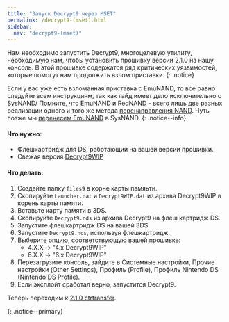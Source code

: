 ```yaml
---
title: "Запуск Decrypt9 через MSET"
permalink: /decrypt9-(mset).html
sidebar:
  nav: "decrypt9-(mset)"
---
```


Нам необходимо запустить Decrypt9, многоцелевую утилиту, необходимую нам, чтобы установить прошивку версии 2.1.0 на нашу консоль. В этой прошивке содержатся ряд критических уязвимостей, которые помогут нам продолжить взлом приставки. 
{: .notice}

Если у вас уже есть взломанная приставка с EmuNAND, то все равно следуйте всем инструкциям, так как гайд имеет дело исключительно с SysNAND/ Помните, что EmuNAND и RedNAND - всего лишь две разных реализации одного и того же метода [перенаправления NAND](http://3dbrew.org/wiki/NAND_Redirection). Чуть позже мы [перенесем EmuNAND](move-emunand) в SysNAND. 
{: .notice--info}

#### <a name="what_need" />Что нужно: 

* Флешкартридж для DS, работающий на вашей версии прошивки. 
* Свежая версия [Decrypt9WIP](https://github.com/d0k3/Decrypt9WIP/releases/latest)

#### <a name="instructions" />Что делать:

1. Создайте папку `files9` в корне карты памяьти.
2. Скопируйте `Launcher.dat` и `Decrypt9WIP.dat` из архива Decrypt9WIP в корень карты памяти.
3. Вставьте карту памяти в 3DS.
4. Скопируйте `Decrypt9.nds` из архива Decrypt9 на флеш картридж DS. 
5. Запустите флешкартридж DS на вашей 3DS.
6. Запустите `Decrypt9.nds`, используя флешкартридж. 
7. Выберите опцию, соответствующую вашей прошивке:
    + 4.X.X -> "4.x Decrypt9WIP"
    + 6.X.X -> "6.x Decrypt9WIP"
8. Перезагрузите консоль, зайдите в Системные настройки, Прочие настройки (Other Settings), Профиль (Profile), Профиль Nintendo DS (Nintendo DS Profile). 
9. Если эксплойт сработал верно, запустится Decrypt9.

Теперь переходим к [2.1.0 ctrtransfer](2.1.0-ctrtransfer).

{: .notice--primary}
